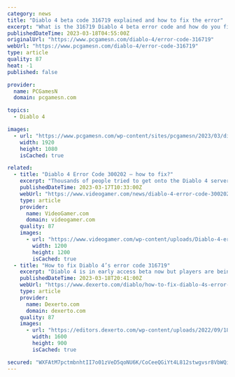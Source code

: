 ```yaml
---
category: news
title: "Diablo 4 beta code 316719 explained and how to fix the error"
excerpt: "What is the 316719 Diablo 4 beta error code and how do you fix it? If you’ve been playing the Diablo 4 beta and encountered this error, you aren’t alone. We’ve ..."
publishedDateTime: 2023-03-18T04:55:00Z
originalUrl: "https://www.pcgamesn.com/diablo-4/error-code-316719"
webUrl: "https://www.pcgamesn.com/diablo-4/error-code-316719"
type: article
quality: 87
heat: -1
published: false

provider:
  name: PCGamesN
  domain: pcgamesn.com

topics:
  - Diablo 4

images:
  - url: "https://www.pcgamesn.com/wp-content/sites/pcgamesn/2023/03/diablo-4-beta-error-code-316719-how-to-fix.jpg"
    width: 1920
    height: 1080
    isCached: true

related:
  - title: "Diablo 4 Error Code 300202 – how to fix?"
    excerpt: "Thousands of people tried to get onto the Diablo 4 servers at once, only to be met with the error code 300202. Amongst others (34202 & 315306), it’s clear that the ..."
    publishedDateTime: 2023-03-17T10:33:00Z
    webUrl: "https://www.videogamer.com/news/diablo-4-error-code-300202-how-to-fix/"
    type: article
    provider:
      name: VideoGamer.com
      domain: videogamer.com
    quality: 87
    images:
      - url: "https://www.videogamer.com/wp-content/uploads/Diablo-4-error-code-300202.jpg"
        width: 1200
        height: 1200
        isCached: true
  - title: "How to fix Diablo 4’s error code 316719"
    excerpt: "Diablo 4 is in early access beta now but players are being stonewalled from playing by error code 316719. Here's how to fix it."
    publishedDateTime: 2023-03-18T20:41:00Z
    webUrl: "https://www.dexerto.com/diablo/how-to-fix-diablo-4s-error-code-316719-2090159/"
    type: article
    provider:
      name: Dexerto.com
      domain: dexerto.com
    quality: 87
    images:
      - url: "https://editors.dexerto.com/wp-content/uploads/2022/09/18/diablo-4-1.jpg"
        width: 1600
        height: 900
        isCached: true

secured: "WXFAtM7pctmbnhtII7o01zVeD5qoNU6K/CoCeeQGiYt4L812stwgvsr8VbWQikGW6HMrwJbRaUH6/FrwnumWKokiBYnJd5WmM5cuuxvQ53XNPR1nk1w50UW9AdjN9ePHl/W232jjJ4MJsyqHX/hqyoVRuPGCyKvrRNQy4JQwdVNhp3LCFM92V3bspdAnIeg7IcZ/jwJ2hF3Q9mlZmwIqAlzU4FIEfB6QMmVB/76hqQwrTOw5KX2BHWjSutOthvBp1TMwJa4w1Vrxl7qOTGpnDLlnLgiFZiVkBUsnAMLlgBN4MjcvcuA3wYATICl66SDq6hYe3zHnu5mkAU1ynDAyXl9Tfb37PjkKE2FkGvEPcQo=;Qa7E+KsYsXar0RHkUAF++Q=="
---
```


